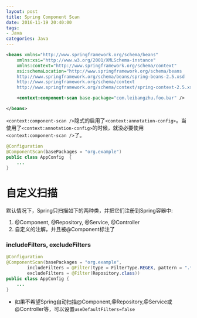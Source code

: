```yaml
---
layout: post
title: Spring Component Scan
date: 2016-11-19 20:40:00
tags:
- Java
categories: Java
---
```


```xml
<beans xmlns="http://www.springframework.org/schema/beans"
	xmlns:xsi="http://www.w3.org/2001/XMLSchema-instance"
	xmlns:context="http://www.springframework.org/schema/context"
	xsi:schemaLocation="http://www.springframework.org/schema/beans
	http://www.springframework.org/schema/beans/spring-beans-2.5.xsd
	http://www.springframework.org/schema/context
	http://www.springframework.org/schema/context/spring-context-2.5.xsd">

	<context:component-scan base-package="com.leibangzhu.foo.bar" />

</beans>
```

```<context:component-scan />```隐式的启用了```<context:annotation-config>```。当使用了```<context:annotation-config>```的时候，就没必要使用```<context:component-scan />```了。      
```java
@Configuration
@ComponentScan(basePackages = "org.example")
public class AppConfig  {
    ...
}
```

# 自定义扫描
默认情况下，Spring只扫描如下的两种类，并把它们注册到Spring容器中:        
1. @Component, @Repository, @Service, @Controller
2. 自定义的注解，并且被@Component标注了

### includeFilters, excludeFilters
```java
@Configuration
@ComponentScan(basePackages = "org.example",
        includeFilters = @Filter(type = FilterType.REGEX, pattern = ".*Stub.*Repository"),
        excludeFilters = @Filter(Repository.class))
public class AppConfig {
    ...
}
```

* 如果不希望Spring自动扫描@Component,@Repository,@Service或@Controller等，可以设置```useDefaultFilters=false```






